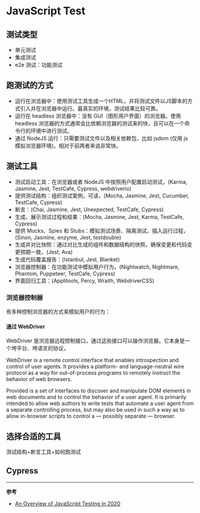 # JavaScript Test

## 测试类型
- 单元测试
- 集成测试
- e2e 测试：功能测试

## 跑测试的方式
- 运行在浏览器中：使用测试工具生成一个HTML，并将测试文件以JS脚本的方式引入并在浏览器中运行。最真实的环境，测试结果比较可靠。
- 运行在 headless 浏览器中：没有 GUI（图形用户界面）的浏览器。使用 headless 浏览器的方式通常会比依赖浏览器的测试来的快，且可以在一个命令行的环境中进行测试。
- 通过 NodeJS 运行：只需要测试文件以及相关依赖包，比如 jsdom (仅用 js 模拟浏览器环境)。相对于前两者来说非常快。

## 测试工具
- 测试启动工具：在浏览器或者 NodeJS 中按照用户配置启动测试，(Karma, Jasmine, Jest, TestCafe, Cypress, webdriverio)
- 提供测试结构：组织测试案例，可读，(Mocha, Jasmine, Jest, Cucumber, TestCafe, Cypress)
- 断言：(Chai, Jasmine, Jest, Unexpected, TestCafe, Cypress)
- 生成、展示测试过程和结果：(Mocha, Jasmine, Jest, Karma, TestCafe, Cypress)
- 提供 Mocks、Spies 和 Stubs：模拟测试场景、隔离测试、插入运行过程，(Sinon, Jasmine, enzyme, Jest, testdouble)
- 生成并对比快照：通过对比生成的组件和数据结构的快照，确保变更和代码变更预期一致，(Jest, Ava)
- 生成代码覆盖报告：(Istanbul, Jest, Blanket)
- 浏览器控制器：在功能测试中模拟用户行为，(Nightwatch, Nightmare, Phantom, Puppeteer, TestCafe, Cypress)
- 界面回归工具：(Applitools, Percy, Wraith, WebdriverCSS)

### 浏览器控制器

有多种控制浏览器的方式来模拟用户的行为：

#### 通过 WebDriver
WebDriver 是浏览器远程控制接口，通过这些接口可以操作浏览器。它本身是一个垮平台、垮语言的协议，

WebDriver is a remote control interface that enables introspection and control of user agents. It provides a platform- and language-neutral wire protocol as a way for out-of-process programs to remotely instruct the behavior of web browsers.

Provided is a set of interfaces to discover and manipulate DOM elements in web documents and to control the behavior of a user agent. It is primarily intended to allow web authors to write tests that automate a user agent from a separate controlling process, but may also be used in such a way as to allow in-browser scripts to control a — possibly separate — browser.

## 选择合适的工具
测试结构+断言工具+如何跑测试



## Cypress


------------------
**参考**
- [An Overview of JavaScript Testing in 2020](https://medium.com/welldone-software/an-overview-of-javascript-testing-7ce7298b9870)
